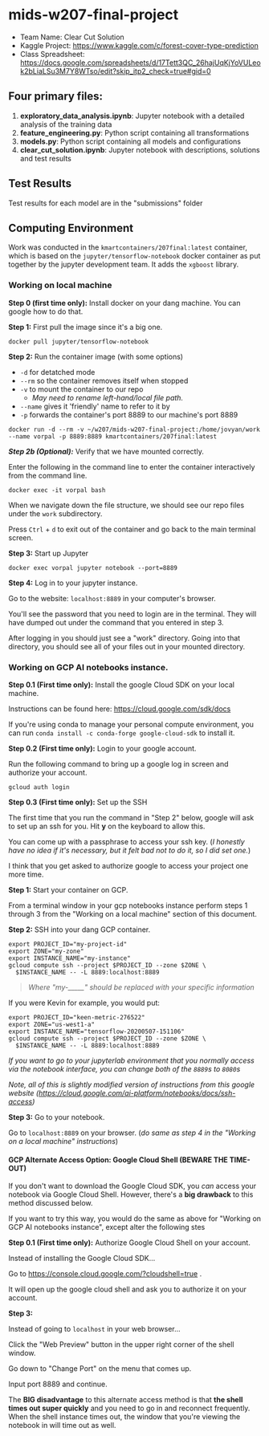 # mids-w207-final-project

- Team Name: Clear Cut Solution 
- Kaggle Project: https://www.kaggle.com/c/forest-cover-type-prediction
- Class Spreadsheet: https://docs.google.com/spreadsheets/d/17Tett3QC_26hajUqKjYoVULeok2bLiaLSu3M7Y8WTso/edit?skip_itp2_check=true#gid=0

## Four primary files:

1. **exploratory_data_analysis.ipynb**: Jupyter notebook with a detailed analysis of the training data
2. **feature_engineering.py**:  Python script containing all transformations 
3. **models.py**: Python script containing all models and configurations 
4. **clear_cut_solution.ipynb**:  Jupyter notebook with descriptions, solutions and test results


## Test Results

Test results for each model are in the "submissions" folder
  
## Computing Environment
  
Work was conducted in the `kmartcontainers/207final:latest` container, which is based on the `jupyter/tensorflow-notebook` docker container as put together by the jupyter development team. It adds the `xgboost` library. 

### Working on local machine

**Step 0 (first time only):** Install docker on your dang machine. You can google how to do that.

**Step 1:** First pull the image since it's a big one.

``` shell
docker pull jupyter/tensorflow-notebook
```

**Step 2:** Run the container image (with some options)

* `-d` for detatched mode
* `--rm` so the container removes itself when stopped
* `-v` to mount the container to our repo
  * *May need to rename left-hand/local file path.*
* `--name` gives it 'friendly' name to refer to it by
* `-p` forwards the container's port 8889 to our machine's port 8889

``` shell
docker run -d --rm -v ~/w207/mids-w207-final-project:/home/jovyan/work --name vorpal -p 8889:8889 kmartcontainers/207final:latest
```

***Step 2b (Optional):*** Verify that we have mounted correctly. 

Enter the following in the command line to enter the container interactively from the command line.

``` shell
docker exec -it vorpal bash
```

When we navigate down the file structure, we should see our repo files under the `work` subdirectory.

Press `Ctrl` + `d` to exit out of the container and go back to the main terminal screen.

**Step 3:** Start up Jupyter

``` shell
docker exec vorpal jupyter notebook --port=8889
```

**Step 4:** Log in to your jupyter instance.

Go to the website: `localhost:8889` in your computer's browser. 

You'll see the password that you need to login are in the terminal. They will have dumped out under the command that you entered in step 3.

After logging in you should just see a "work" directory. Going into that directory, you should see all of your files out in your mounted directory.

### Working on GCP AI notebooks instance.

**Step 0.1 (First time only):** Install the google Cloud SDK on your local machine.

Instructions can be found here: https://cloud.google.com/sdk/docs

If you're using conda to manage your personal compute environment, you can run `conda install -c conda-forge google-cloud-sdk` to install it.

**Step 0.2 (First time only):** Login to your google account.

Run the following command to bring up a google log in screen and authorize your account.

``` shell
gcloud auth login
```

**Step 0.3 (First time only):** Set up the SSH

The first time that you run the command in "Step 2" below, google will ask to set up an ssh for you. Hit **y** on the keyboard to allow this. 

You can come up with a passphrase to access your ssh key. (*I honestly have no idea if it's necessary, but it felt bad not to do it, so I did set one.*)

I think that you get asked to authorize google to access your project one more time. 

**Step 1:** Start your container on GCP.

From a terminal window in your gcp notebooks instance perform steps 1 through 3 from the "Working on a local machine" section of this document.

**Step 2:** SSH into your dang GCP container.

``` shell
export PROJECT_ID="my-project-id"
export ZONE="my-zone"
export INSTANCE_NAME="my-instance"
gcloud compute ssh --project $PROJECT_ID --zone $ZONE \
  $INSTANCE_NAME -- -L 8889:localhost:8889
``` 

> *Where "my-_____" should be replaced with your specific information*

If you were Kevin for example, you would put:

``` shell
export PROJECT_ID="keen-metric-276522"
export ZONE="us-west1-a"
export INSTANCE_NAME="tensorflow-20200507-151106"
gcloud compute ssh --project $PROJECT_ID --zone $ZONE \
  $INSTANCE_NAME -- -L 8889:localhost:8889
```

*If you want to go to your jupyterlab environment that you normally access via the notebook interface, you can change both of the `8889`s to `8080`s*

*Note, all of this is slightly modified version of instructions from this google website (https://cloud.google.com/ai-platform/notebooks/docs/ssh-access)*

**Step 3:** Go to your notebook.

Go to `localhost:8889` on your browser. (*do same as step 4 in the "Working on a local machine" instructions*)

#### GCP Alternate Access Option: Google Cloud Shell (BEWARE THE TIME-OUT)

If you don't want to download the Google Cloud SDK, you *can* access your notebook via Google Cloud Shell. However, there's a **big drawback** to this method discussed below.

If you want to try this way, you would do the same as above for "Working on GCP AI notebooks instance", except alter the following stes

**Step 0.1 (First time only):** Authorize Google Cloud Shell on your account. 

Instead of installing the Google Cloud SDK...

Go to https://console.cloud.google.com/?cloudshell=true . 

It will open up the google cloud shell and ask you to authorize it on your account.

**Step 3:** 

Instead of going to `localhost` in your web browser...

Click the "Web Preview" button in the upper right corner of the shell window. 

Go down to "Change Port" on the menu that comes up.

Input port 8889 and continue.


The **BIG disadvantage** to this alternate access method is that **the shell times out super quickly** and you need to go in and reconnect frequently. When the shell instance times out, the window that you're viewing the notebook in will time out as well.